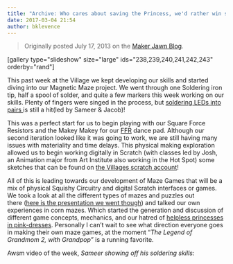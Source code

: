 ```yaml
---
title: "Archive: Who cares about saving the Princess, we'd rather win some Pizza."
date: 2017-03-04 21:54
author: bklevence
---
```

<blockquote>Originally posted July 17, 2013 on the <a href="http://makerjawn.org/blog/2013/07/27/testing-learning-and-failing/">Maker Jawn Blog</a>.</blockquote>
[gallery type="slideshow" size="large" ids="238,239,240,241,242,243" orderby="rand"]

This past week at the Village we kept developing our skills and started diving into our Magnetic Maze project. We went through one Soldering iron tip, half a spool of solder, and quite a few markers this week working on our skills. Plenty of fingers were singed in the process, but <a href="http://makerjawn.org/blog/2013/07/10/camp-begins-at-the-village/#jp-carousel-537">soldering LEDs into pairs </a>is still a hit(led by Sameer &amp; Jacob)!

This was a perfect start for us to begin playing with our Square Force Resistors and the Makey Makey for our <a title="Flash Flash Revolution" href="http://www.flashflashrevolution.com/">FFR</a> dance pad. Although our second iteration looked like it was going to work, we are still having many issues with materiality and time delays. This physical making exploration allowed us to begin working digitally in Scratch (with classes led by Josh, an Animation major from Art Institute also working in the Hot Spot) some sketches that can be found on <a href="http://scratch.mit.edu/users/thevillage/">the Villages scratch account</a>!

All of this is leading towards our development of Maze Games that will be a mix of physical Squishy Circuitry and digital Scratch interfaces or games. We took a look at all the different types of mazes and puzzles out there (<a href="https://docs.google.com/presentation/d/12E9X-iAOtT5rK0RLougrN2nnWsYgLkyMeHz-eRHV-HU/pub?start=false&amp;loop=false&amp;delayms=3000">here is the presentation we went though</a>) and talked our own experiences in corn mazes. Which started the generation and discussion of different game concepts, mechanics, and our hatred of <a href="http://makerjawn.org/blog/2013/07/17/who-cares-about-saving-the-princess-wed-rather-win-some-pizza/i.imgur.com/V6CAMsO.jpg">helpless princesses in pink-dresses</a>. Personally I can’t wait to see what direction everyone goes in making their own maze games, at the moment “<em>The Legend of Grandmom 2, with Grandpop”</em> is a running favorite.

Awsm video of the week, <em>Sameer showing off his soldering skills:</em>
